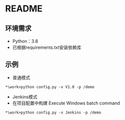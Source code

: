 # README

## 环境需求

* Python：3.8
* 已根据requirements.txt安装依赖库

## 示例
* 普通模式

```
*\work>python config.py -v V1.0 -p /demo
```

* Jenkins模式
* 在项目配置中构建 Execute Windows batch command
```
*\work>python config.py -v Jenkins -p /demo
```